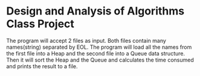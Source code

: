# Design and Analysis of Algorithms Class Project
The program will accept 2 files as input. Both files contain many names(string) separated by EOL. The program will load all the names from the first file into a Heap and the second file into a Queue data structure. Then it will sort the Heap and the Queue and calculates the time consumed and prints the result to a file.
